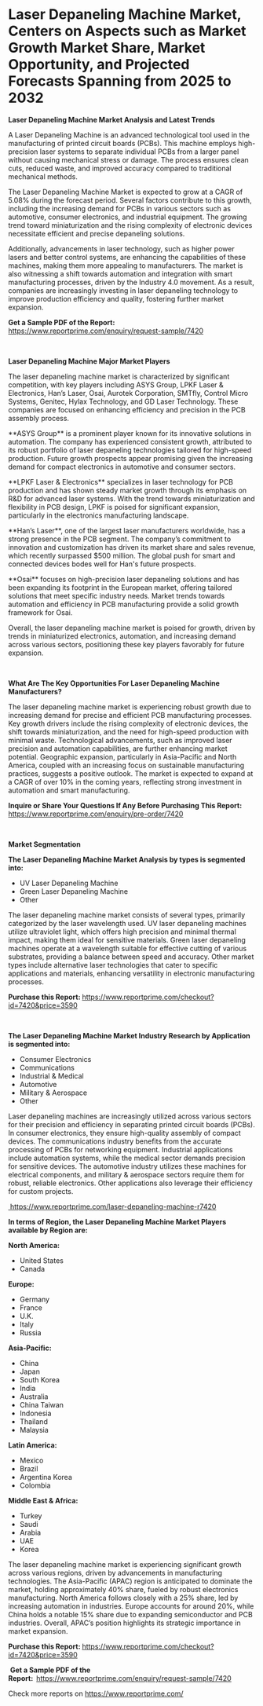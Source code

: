 <p><h1>Laser Depaneling Machine Market, Centers on Aspects such as Market Growth Market Share, Market Opportunity, and Projected Forecasts Spanning from 2025 to 2032</h1></p><p><strong>Laser Depaneling Machine Market Analysis and Latest Trends</strong></p>
<p><p>A Laser Depaneling Machine is an advanced technological tool used in the manufacturing of printed circuit boards (PCBs). This machine employs high-precision laser systems to separate individual PCBs from a larger panel without causing mechanical stress or damage. The process ensures clean cuts, reduced waste, and improved accuracy compared to traditional mechanical methods. </p><p>The Laser Depaneling Machine Market is expected to grow at a CAGR of 5.08% during the forecast period. Several factors contribute to this growth, including the increasing demand for PCBs in various sectors such as automotive, consumer electronics, and industrial equipment. The growing trend toward miniaturization and the rising complexity of electronic devices necessitate efficient and precise depaneling solutions. </p><p>Additionally, advancements in laser technology, such as higher power lasers and better control systems, are enhancing the capabilities of these machines, making them more appealing to manufacturers. The market is also witnessing a shift towards automation and integration with smart manufacturing processes, driven by the Industry 4.0 movement. As a result, companies are increasingly investing in laser depaneling technology to improve production efficiency and quality, fostering further market expansion.</p></p>
<p><strong>Get a Sample PDF of the Report:&nbsp;</strong> <a href="https://www.reportprime.com/enquiry/request-sample/7420?utm_campaign=3453&utm_medium=2&utm_source=Github&utm_content=ia&utm_term=19032025&utm_id=laser-depaneling-machine">https://www.reportprime.com/enquiry/request-sample/7420</a></p>
<p>&nbsp;</p>
<p><strong>Laser Depaneling Machine Major Market Players</strong></p>
<p><p>The laser depaneling machine market is characterized by significant competition, with key players including ASYS Group, LPKF Laser & Electronics, Han’s Laser, Osai, Aurotek Corporation, SMTfly, Control Micro Systems, Genitec, Hylax Technology, and GD Laser Technology. These companies are focused on enhancing efficiency and precision in the PCB assembly process.</p><p>**ASYS Group** is a prominent player known for its innovative solutions in automation. The company has experienced consistent growth, attributed to its robust portfolio of laser depaneling technologies tailored for high-speed production. Future growth prospects appear promising given the increasing demand for compact electronics in automotive and consumer sectors.</p><p>**LPKF Laser & Electronics** specializes in laser technology for PCB production and has shown steady market growth through its emphasis on R&D for advanced laser systems. With the trend towards miniaturization and flexibility in PCB design, LPKF is poised for significant expansion, particularly in the electronics manufacturing landscape.</p><p>**Han’s Laser**, one of the largest laser manufacturers worldwide, has a strong presence in the PCB segment. The company’s commitment to innovation and customization has driven its market share and sales revenue, which recently surpassed $500 million. The global push for smart and connected devices bodes well for Han's future prospects.</p><p>**Osai** focuses on high-precision laser depaneling solutions and has been expanding its footprint in the European market, offering tailored solutions that meet specific industry needs. Market trends towards automation and efficiency in PCB manufacturing provide a solid growth framework for Osai.</p><p>Overall, the laser depaneling machine market is poised for growth, driven by trends in miniaturized electronics, automation, and increasing demand across various sectors, positioning these key players favorably for future expansion.</p></p>
<p>&nbsp;</p>
<p><strong>What Are The Key Opportunities For Laser Depaneling Machine Manufacturers?</strong></p>
<p><p>The laser depaneling machine market is experiencing robust growth due to increasing demand for precise and efficient PCB manufacturing processes. Key growth drivers include the rising complexity of electronic devices, the shift towards miniaturization, and the need for high-speed production with minimal waste. Technological advancements, such as improved laser precision and automation capabilities, are further enhancing market potential. Geographic expansion, particularly in Asia-Pacific and North America, coupled with an increasing focus on sustainable manufacturing practices, suggests a positive outlook. The market is expected to expand at a CAGR of over 10% in the coming years, reflecting strong investment in automation and smart manufacturing.</p></p>
<p><strong>Inquire or Share Your Questions If Any Before Purchasing This Report:</strong> <a href="https://www.reportprime.com/enquiry/pre-order/7420?utm_campaign=3453&utm_medium=2&utm_source=Github&utm_content=ia&utm_term=19032025&utm_id=laser-depaneling-machine">https://www.reportprime.com/enquiry/pre-order/7420</a></p>
<p>&nbsp;</p>
<p><strong>Market Segmentation</strong></p>
<p><strong>The Laser Depaneling Machine Market Analysis by types is segmented into:</strong></p>
<p><ul><li>UV Laser Depaneling Machine</li><li>Green Laser Depaneling Machine</li><li>Other</li></ul></p>
<p><p>The laser depaneling machine market consists of several types, primarily categorized by the laser wavelength used. UV laser depaneling machines utilize ultraviolet light, which offers high precision and minimal thermal impact, making them ideal for sensitive materials. Green laser depaneling machines operate at a wavelength suitable for effective cutting of various substrates, providing a balance between speed and accuracy. Other market types include alternative laser technologies that cater to specific applications and materials, enhancing versatility in electronic manufacturing processes.</p></p>
<p><strong>Purchase this Report:&nbsp;</strong><a href="https://www.reportprime.com/checkout?id=7420&price=3590&utm_campaign=3453&utm_medium=2&utm_source=Github&utm_content=ia&utm_term=19032025&utm_id=laser-depaneling-machine">https://www.reportprime.com/checkout?id=7420&price=3590</a></p>
<p>&nbsp;</p>
<p><strong>The Laser Depaneling Machine Market Industry Research by Application is segmented into:</strong></p>
<p><ul><li>Consumer Electronics</li><li>Communications</li><li>Industrial & Medical</li><li>Automotive</li><li>Military & Aerospace</li><li>Other</li></ul></p>
<p><p>Laser depaneling machines are increasingly utilized across various sectors for their precision and efficiency in separating printed circuit boards (PCBs). In consumer electronics, they ensure high-quality assembly of compact devices. The communications industry benefits from the accurate processing of PCBs for networking equipment. Industrial applications include automation systems, while the medical sector demands precision for sensitive devices. The automotive industry utilizes these machines for electrical components, and military & aerospace sectors require them for robust, reliable electronics. Other applications also leverage their efficiency for custom projects.</p></p>
<p><a href="https://www.reportprime.com/laser-depaneling-machine-r7420?utm_campaign=3453&utm_medium=2&utm_source=Github&utm_content=ia&utm_term=19032025&utm_id=laser-depaneling-machine">&nbsp;https://www.reportprime.com/laser-depaneling-machine-r7420</a></p>
<p><strong>In terms of Region, the Laser Depaneling Machine Market Players available by Region are:</strong></p>
<p>
    <p> <strong> North America: </strong>
        <ul>
            <li>United States</li>
            <li>Canada</li>
        </ul>
        </p> 
    <p> <strong> Europe: </strong>
        <ul>
            <li>Germany</li>
            <li>France</li>
            <li>U.K.</li>
            <li>Italy</li>
            <li>Russia</li>
        </ul>
        </p> 
    <p> <strong> Asia-Pacific: </strong>
        <ul>
            <li>China</li>
            <li>Japan</li>
            <li>South Korea</li>
            <li>India</li>
            <li>Australia</li>
            <li>China Taiwan</li>
            <li>Indonesia</li>
            <li>Thailand</li>
            <li>Malaysia</li>
        </ul>
        </p> 
    <p> <strong> Latin America: </strong>
        <ul>
            <li>Mexico</li>
            <li>Brazil</li>
            <li>Argentina Korea</li>
            <li>Colombia</li>
        </ul>
        </p> 
    <p> <strong> Middle East & Africa: </strong>
        <ul>
            <li>Turkey</li>
            <li>Saudi</li>
            <li>Arabia</li>
            <li>UAE</li>
            <li>Korea</li>
        </ul>
    </p>
    </p>
<p><p>The laser depaneling machine market is experiencing significant growth across various regions, driven by advancements in manufacturing technologies. The Asia-Pacific (APAC) region is anticipated to dominate the market, holding approximately 40% share, fueled by robust electronics manufacturing. North America follows closely with a 25% share, led by increasing automation in industries. Europe accounts for around 20%, while China holds a notable 15% share due to expanding semiconductor and PCB industries. Overall, APAC’s position highlights its strategic importance in market expansion.</p></p>
<p><strong>Purchase this Report: </strong><a href="https://www.reportprime.com/checkout?id=7420&price=3590&utm_campaign=3453&utm_medium=2&utm_source=Github&utm_content=ia&utm_term=19032025&utm_id=laser-depaneling-machine">https://www.reportprime.com/checkout?id=7420&price=3590</a></p>
<p>&nbsp;<strong>Get a Sample PDF of the Report:&nbsp;&nbsp;</strong><a href="https://www.reportprime.com/enquiry/request-sample/7420?utm_campaign=3453&utm_medium=2&utm_source=Github&utm_content=ia&utm_term=19032025&utm_id=laser-depaneling-machine">https://www.reportprime.com/enquiry/request-sample/7420</a></p>
<p><strong></strong></p>
<p>Check more reports on <a href="https://www.reportprime.com/?utm_campaign=3453&utm_medium=2&utm_source=Github&utm_content=ia&utm_term=19032025&utm_id=laser-depaneling-machine">https://www.reportprime.com/</a></p>